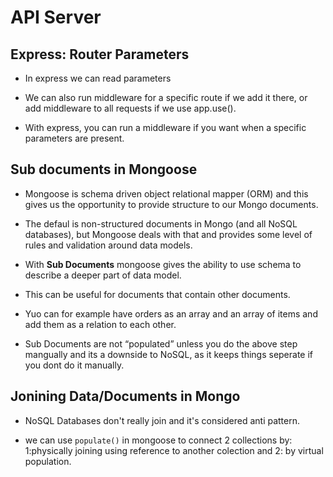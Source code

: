 # API Server

## Express: Router Parameters

* In express we can read parameters
* We can also run middleware for a specific route if we add it there, or add middleware to all requests if we use app.use().

* With express, you can run a middleware if you want when a specific parameters are present.

## Sub documents in Mongoose

* Mongoose is schema driven object relational mapper (ORM) and this gives us the opportunity to provide structure to our Mongo documents.

* The defaul is non-structured documents in Mongo (and all NoSQL databases), but Mongoose deals with that and provides some level of rules and validation around data models.

* With **Sub Documents** mongoose gives the ability to use schema to describe a deeper part of data model.

* This can be useful for documents that contain other documents.

* Yuo can for example have orders as an array and an array of items and add them as a relation to each other.

* Sub Documents are not “populated” unless you do the above step mangually and its a downside to NoSQL, as it keeps things seperate if you dont do it manually.

## Jonining Data/Documents in Mongo

* NoSQL Databases don't really join and it's considered anti pattern.

* we can use `populate()` in mongoose to connect 2 collections by: 1:physically joining using reference to another colection and 2: by virtual population.

